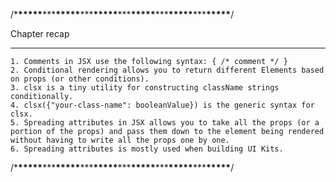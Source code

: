 /\***\*\*\*\*\***\*\*\***\*\*\*\*\***\*\*\***\*\*\*\*\***\*\*\***\*\*\*\*\***\*\*\***\*\*\*\*\***\*\*\***\*\*\*\*\***/

Chapter recap

---

    1. Comments in JSX use the following syntax: { /* comment */ }
    2. Conditional rendering allows you to return different Elements based on props (or other conditions).
    3. clsx is a tiny utility for constructing className strings conditionally.
    4. clsx({"your-class-name": booleanValue}) is the generic syntax for clsx.
    5. Spreading attributes in JSX allows you to take all the props (or a portion of the props) and pass them down to the element being rendered without having to write all the props one by one.
    6. Spreading attributes is mostly used when building UI Kits.

/\***\*\*\*\*\***\*\*\***\*\*\*\*\***\*\*\***\*\*\*\*\***\*\*\***\*\*\*\*\***\*\*\***\*\*\*\*\***\*\*\***\*\*\*\*\***/
